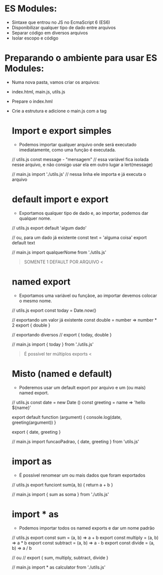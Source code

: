 # ES Modules:
 * Sintaxe que entrou no JS no EcmaScript 6 (ES6) 
 * Disponibilizar qualquer tipo de dado entre arquivos 
 * Separar código em diversos arquivos 
 * Isolar escopo e código 

# Preparando o ambiente para usar ES Modules:
 * Numa nova pasta, vamos criar os arquivos:
  - index.html, main.js, utils.js 

 * Prepare o index.hml
  - Crie a estrutura e adicione o main.js com a tag <script> 

 * Habilite a tag script para utilizar a sintaxe 
  - Adicionaremos o atributo type="module" à tag script 
 // para usar, precisamos adicionar o atributo 
 // type="module" no nosso script principal 
<script src="main.js" type="module"></script> 

# Import e export simples 
 * Podemos importar qualquer arquivo onde será executado imediatamente, como uma função é executada.

 // utils.js 
 const message - "mensagem" // essa variável fica isolada nesse arquivo, e não consigo usar ela em outro lugar 
 a lert(message) 

 // main.js 
 import './utils.js' // nessa linha ele importa e já executa o arquivo

# default import e export 
 * Exportamos qualquer tipo de dado e, ao importar, podemos dar qualquer nome.

 // utils.js 
 export default 'algum dado' 
 
 // ou, para um dado já existente 
 const text = 'alguma coisa' 
 export default text 

 // main.js
 import qualquerNome from './utils.js' 

 > SOMENTE 1 DEFAULT POR ARQUIVO < 

# named export 
 * Exportamos uma variável ou funçãoe, ao importar devemos colocar o mesmo nome.

 // utils.js
 export const today = Date.now() 

 // exportando um valor já existente 
 const double = number => number * 2 
 export { double } 

 // exportando diversos
 // export { today, double } 

 // main.js
 import { today } from './utils.js' 

 > É possível ter múltiplos exports <

# Misto (named e default) 
 * Poderemos usar um default export por arquivo e um (ou mais) named export. 

 // utils.js 
 const date = new Date () 
 const greeting = name => 'hello ${name}' 

 export default function (argument) { 
  console.log(date, greeting(argument)) } 

 export { date, greeting } 

 // main.js 
 import funcaoPadrao, { date, greeting } from 'utils.js' 

# import as 
 * É possível renomear um ou mais dados que foram exportados 

 // utils.js 
 export funciont sum(a, b) { 
  return a + b } 

 // main.js 
 import { sum as soma } from './utils.js' 

# import * as 
 * Podemos importar todos os named exports e dar um nome padrão 

 // utils.js 
 export const sum = (a, b) => a + b 
 export const multiply = (a, b) => a * b
 export const subtract = (a, b) => a - b 
 export const divide = (a, b) => a / b 

 // ou 
 // export { sum, multiply, subtract, divide } 

 // main.js 
 import * as calculator from './utils.js'    
